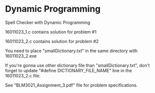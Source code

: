 # Dynamic Programming
 Spell Checker with Dynamic Programming
 
 16011023_1.c contains solution for problem #1
 
 16011023_2.c contains solution for problem #2
 
 You need to place "smallDictionary.txt" in the same directory with 16011023_2.exe
 
 If you're gonna use other dictionary file than "smallDictionary.txt", don't forget to update "#define DICTIONARY_FILE_NAME" line in the 16011023_2.c file.
 
 See "BLM3021_Assignment_3.pdf" file for problem specifications.
